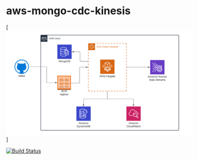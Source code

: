 # aws-mongo-cdc-kinesis

[![N|Solid](https://raw.githubusercontent.com/joshuamarango/aws-mongo-cdc-kinesis/main/src/assets/aws-mongo-cdc-kinesis.png)]

[![Build Status](https://travis-ci.org/joemccann/dillinger.svg?branch=master)](https://travis-ci.org/joemccann/dillinger)